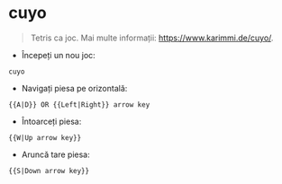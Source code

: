 # cuyo

> Tetris ca joc.
> Mai multe informații: <https://www.karimmi.de/cuyo/>.

- Începeți un nou joc:

`cuyo`

- Navigați piesa pe orizontală:

`{{A|D}} OR {{Left|Right}} arrow key`

- Întoarceți piesa:

`{{W|Up arrow key}} `

- Aruncă tare piesa:

`{{S|Down arrow key}}`
